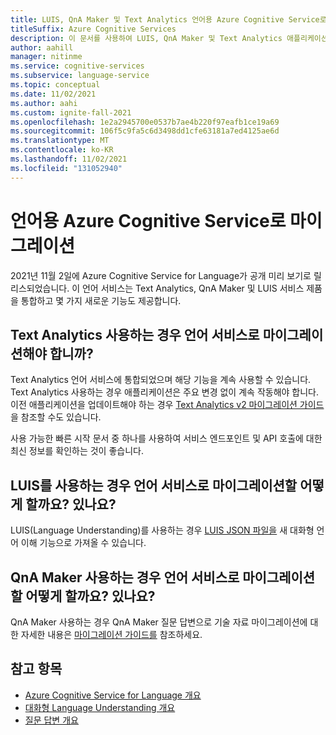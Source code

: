 ```yaml
---
title: LUIS, QnA Maker 및 Text Analytics 언어용 Azure Cognitive Service로 마이그레이션
titleSuffix: Azure Cognitive Services
description: 이 문서를 사용하여 LUIS, QnA Maker 및 Text Analytics 애플리케이션을 마이그레이션해야 하는지 알아봅니다.
author: aahill
manager: nitinme
ms.service: cognitive-services
ms.subservice: language-service
ms.topic: conceptual
ms.date: 11/02/2021
ms.author: aahi
ms.custom: ignite-fall-2021
ms.openlocfilehash: 1e2a2945700e0537b7ae4b220f97eafb1ce19a69
ms.sourcegitcommit: 106f5c9fa5c6d3498dd1cfe63181a7ed4125ae6d
ms.translationtype: MT
ms.contentlocale: ko-KR
ms.lasthandoff: 11/02/2021
ms.locfileid: "131052940"
---
```

# <a name="migrating-to-azure-cognitive-service-for-language"></a>언어용 Azure Cognitive Service로 마이그레이션

2021년 11월 2일에 Azure Cognitive Service for Language가 공개 미리 보기로 릴리스되었습니다. 이 언어 서비스는 Text Analytics, QnA Maker 및 LUIS 서비스 제품을 통합하고 몇 가지 새로운 기능도 제공합니다. 

## <a name="do-i-need-to-migrate-to-the-language-service-if-i-am-using-text-analytics"></a>Text Analytics 사용하는 경우 언어 서비스로 마이그레이션해야 합니까?

Text Analytics 언어 서비스에 통합되었으며 해당 기능을 계속 사용할 수 있습니다. Text Analytics 사용하는 경우 애플리케이션은 주요 변경 없이 계속 작동해야 합니다. 이전 애플리케이션을 업데이트해야 하는 경우 [Text Analytics v2 마이그레이션 가이드](migrate-from-text-analytics-v2.md)을 참조할 수도 있습니다. 

사용 가능한 빠른 시작 문서 중 하나를 사용하여 서비스 엔드포인트 및 API 호출에 대한 최신 정보를 확인하는 것이 좋습니다. 

## <a name="how-do-i-migrate-to-the-language-service-if-i-am-using-luis"></a>LUIS를 사용하는 경우 언어 서비스로 마이그레이션할 어떻게 할까요? 있나요?

LUIS(Language Understanding)를 사용하는 경우 [LUIS JSON 파일을](../conversational-language-understanding/concepts/backwards-compatibility.md) 새 대화형 언어 이해 기능으로 가져올 수 있습니다. 

## <a name="how-do-i-migrate-to-the-language-service-if-i-am-using-qna-maker"></a>QnA Maker 사용하는 경우 언어 서비스로 마이그레이션할 어떻게 할까요? 있나요?

QnA Maker 사용하는 경우 QnA Maker 질문 답변으로 기술 자료 마이그레이션에 대한 자세한 내용은 [마이그레이션 가이드를](../question-answering/how-to/migrate-qnamaker.md) 참조하세요.

## <a name="see-also"></a>참고 항목

* [Azure Cognitive Service for Language 개요](../overview.md)
* [대화형 Language Understanding 개요](../conversational-language-understanding/overview.md)
* [질문 답변 개요](../question-answering/overview.md)
